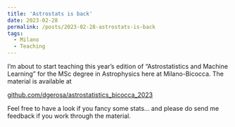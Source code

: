 ```yaml
---
title: 'Astrostats is back'
date: 2023-02-28
permalink: /posts/2023-02-28-astrostats-is-back
tags:
  - Milano
  - Teaching
---
```


I’m about to start teaching this year’s edition of “Astrostatistics and Machine Learning” for the MSc degree in Astrophysics here at Milano-Bicocca. The material is available at 

[github.com/dgerosa/astrostatistics_bicocca_2023](<https://github.com/dgerosa/astrostatistics_bicocca_2023>)

Feel free to have a look if you fancy some stats… and please do send me feedback if you work through the material.

